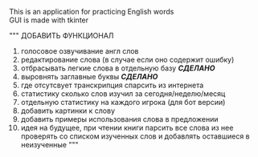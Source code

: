 This is an application for practicing English words  
GUI is made with tkinter  

""" 
ДОБАВИТЬ ФУНКЦИОНАЛ

1. голосовое озвучивание англ слов 
2. редактирование слова (в случае если оно содержит ошибку)
4. отбрасывать легкие слова в отдельную базу ***СДЕЛАНО***
5. выровнять заглавные буквы ***СДЕЛАНО***
6. где отсутсвует транскрипция спарсить из интернета 
7. статистику сколько слов изучил за сегодня/неделю/месяц
8. отдельную статистику на каждого игрока (для бот версии)
9. добавить картинки к слову
10. добавить примеры использования слова в предложении
11. идея на будущее, при чтении книги парсить все слова 
из нее проверять со списком изученных слов
и добавлять оставшиеся в неизученные
"""